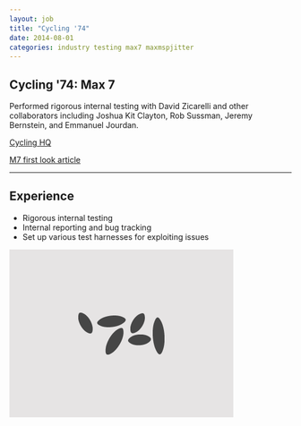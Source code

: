 ```yaml
---
layout: job
title: "Cycling '74"
date: 2014-08-01
categories: industry testing max7 maxmspjitter 
---
```


Cycling '74:  Max 7
---
Performed rigorous internal testing with David Zicarelli and other collaborators including Joshua Kit Clayton, Rob Sussman, Jeremy Bernstein, and Emmanuel Jourdan.

[Cycling HQ](http://cycling74.com/)

[M7 first look article](https://cycling74.com/articles/a-first-peek-at-max-7)

---

Experience
--
- Rigorous internal testing
- Internal reporting and bug tracking
- Set up various test harnesses for exploiting issues

![C74](/assets/c74grey.png)

